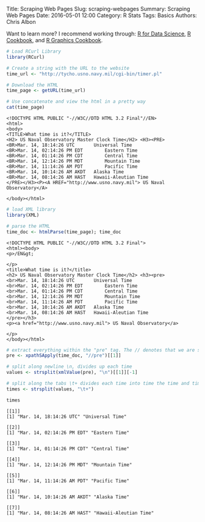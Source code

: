 Title: Scraping Web Pages
Slug: scraping-webpages
Summary: Scraping Web Pages
Date: 2016-05-01 12:00
Category: R Stats
Tags: Basics
Authors: Chris Albon


Want to learn more? I recommend working through: [R for Data Science](http://amzn.to/2myxnhi), [R Cookbook](http://amzn.to/2lF6hkb), and [R Graphics Cookbook](http://amzn.to/2m0fcPL).

```R
# Load RCurl Library
library(RCurl)
```


```R
# Create a string with the URL to the website
time_url <- "http://tycho.usno.navy.mil/cgi-bin/timer.pl"
```


```R
# Download the HTML
time_page <- getURL(time_url)
```


```R
# Use concatenate and view the html in a pretty way
cat(time_page)
```

    <!DOCTYPE HTML PUBLIC "-//W3C//DTD HTML 3.2 Final"//EN>
    <html>
    <body>
    <TITLE>What time is it?</TITLE>
    <H2> US Naval Observatory Master Clock Time</H2> <H3><PRE>
    <BR>Mar. 14, 18:14:26 UTC		Universal Time
    <BR>Mar. 14, 02:14:26 PM EDT		Eastern Time
    <BR>Mar. 14, 01:14:26 PM CDT		Central Time
    <BR>Mar. 14, 12:14:26 PM MDT		Mountain Time
    <BR>Mar. 14, 11:14:26 AM PDT		Pacific Time
    <BR>Mar. 14, 10:14:26 AM AKDT	Alaska Time
    <BR>Mar. 14, 08:14:26 AM HAST	Hawaii-Aleutian Time
    </PRE></H3><P><A HREF="http://www.usno.navy.mil"> US Naval Observatory</A>

    </body></html>




```R
# load XML library
library(XML)
```


```R
# parse the HTML
time_doc <- htmlParse(time_page); time_doc
```




    <!DOCTYPE HTML PUBLIC "-//W3C//DTD HTML 3.2 Final">
    <html><body>
    <p>/EN&gt;

    </p>
    <title>What time is it?</title>
    <h2> US Naval Observatory Master Clock Time</h2> <h3><pre>
    <br>Mar. 14, 18:14:26 UTC		Universal Time
    <br>Mar. 14, 02:14:26 PM EDT		Eastern Time
    <br>Mar. 14, 01:14:26 PM CDT		Central Time
    <br>Mar. 14, 12:14:26 PM MDT		Mountain Time
    <br>Mar. 14, 11:14:26 AM PDT		Pacific Time
    <br>Mar. 14, 10:14:26 AM AKDT	Alaska Time
    <br>Mar. 14, 08:14:26 AM HAST	Hawaii-Aleutian Time
    </pre></h3>
    <p><a href="http://www.usno.navy.mil"> US Naval Observatory</a>

    </p>
    </body></html>





```R
# extract everything within the "pre" tag. The // denotes that we are searching the entire document. The [[1]] refers to the fact we are not moving a list to pre but moving the contents of the list.
pre <- xpathSApply(time_doc, "//pre")[[1]]
```


```R
# split along newline \n, divides up each time
values <- strsplit(xmlValue(pre), "\n")[[1]][-1]
```


```R
# split along the tabs \t+ divides each time into time the time and timezone
times <- strsplit(values, "\t+")
```


```R
times
```




    [[1]]
    [1] "Mar. 14, 18:14:26 UTC" "Universal Time"       

    [[2]]
    [1] "Mar. 14, 02:14:26 PM EDT" "Eastern Time"            

    [[3]]
    [1] "Mar. 14, 01:14:26 PM CDT" "Central Time"            

    [[4]]
    [1] "Mar. 14, 12:14:26 PM MDT" "Mountain Time"           

    [[5]]
    [1] "Mar. 14, 11:14:26 AM PDT" "Pacific Time"            

    [[6]]
    [1] "Mar. 14, 10:14:26 AM AKDT" "Alaska Time"              

    [[7]]
    [1] "Mar. 14, 08:14:26 AM HAST" "Hawaii-Aleutian Time"     
